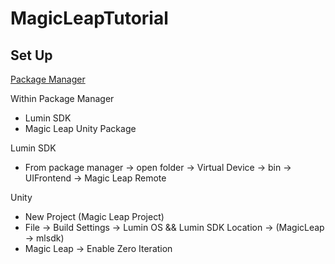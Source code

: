 # MagicLeapTutorial

## Set Up 

[Package Manager](https://creator.magicleap.com/downloads/lumin-sdk/overview)

Within Package Manager

- Lumin SDK
- Magic Leap Unity Package

Lumin SDK 
  - From package manager -> open folder -> Virtual Device -> bin -> UIFrontend -> Magic Leap Remote
  
Unity 

- New Project (Magic Leap Project)
- File -> Build Settings -> Lumin OS && Lumin SDK Location -> (MagicLeap -> mlsdk)
- Magic Leap -> Enable Zero Iteration
